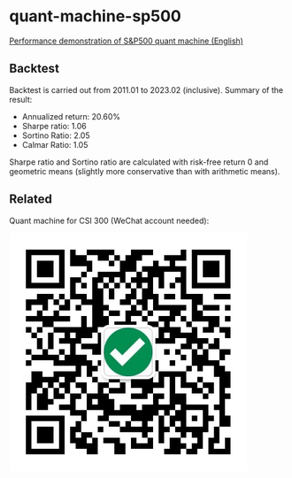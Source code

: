 # quant-machine-sp500
[Performance demonstration of S&amp;P500 quant machine (English)](https://yfiua.github.io/quant-machine-sp500/index-en.html)

## Backtest
Backtest is carried out from 2011.01 to 2023.02 (inclusive). Summary of the result:

* Annualized return: 20.60%
* Sharpe ratio: 1.06
* Sortino Ratio: 2.05
* Calmar Ratio: 1.05

Sharpe ratio and Sortino ratio are calculated with risk-free return 0 and geometric means (slightly more conservative than with arithmetic means).

## Related
Quant machine for CSI 300 (WeChat account needed):

![CSI 300](qr_csi_300.jpg)
